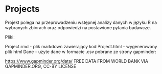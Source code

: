 # Projects
Projekt polega na przeprowadzeniu wstępnej analizy danych w języku R na wybranych zbiorach oraz odpowiedzi na postawione pytania badawcze.

Pliki:

Project.rmd - plik markdown zawierający kod 
Project.html - wygenerowany plik html
Dane - użyte dane w formacie .csv pobrane ze strony gapminder:

https://www.gapminder.org/data/
FREE DATA FROM WORLD BANK VIA GAPMINDER.ORG, CC-BY LICENSE
